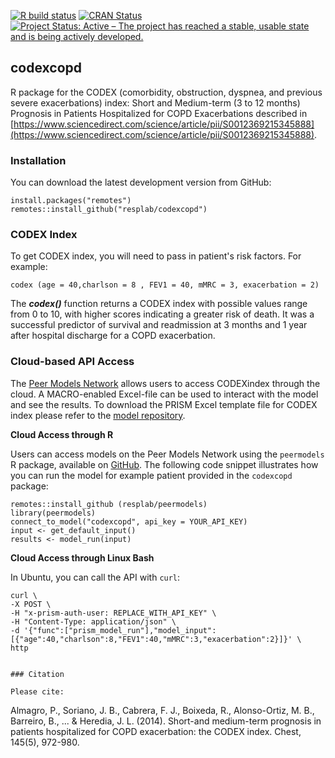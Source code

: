 [![R build status](https://github.com/resplab/codex/workflows/R-CMD-check/badge.svg)](https://github.com/resplab/codex/actions)
[![CRAN Status](https://www.r-pkg.org/badges/version/codexcopd)](https://cran.r-project.org/package=codexcopd)
[![Project Status: Active – The project has reached a stable, usable state and is being actively developed.](https://www.repostatus.org/badges/latest/active.svg)](https://www.repostatus.org/#active)

## codexcopd

R package for the CODEX (comorbidity, obstruction, dyspnea, and previous severe exacerbations) index: Short and Medium-term (3 to 12 months) Prognosis in Patients Hospitalized for COPD Exacerbations described in [https://www.sciencedirect.com/science/article/pii/S0012369215345888](https://www.sciencedirect.com/science/article/pii/S0012369215345888).

### Installation

You can download the latest development version from GitHub:

```
install.packages("remotes")
remotes::install_github("resplab/codexcopd")
```

### CODEX Index

To get CODEX index, you will need to pass in patient's risk factors. For example: 

```
codex (age = 40,charlson = 8 , FEV1 = 40, mMRC = 3, exacerbation = 2)
```

The ***codex()*** function returns a CODEX index with possible values range from 0 to 10, with higher scores indicating a greater risk of death. It was a successful predictor of survival and readmission at 3 months and 1 year after hospital discharge for a COPD exacerbation. 

### Cloud-based API Access
The [Peer Models Network](http://www.peermodelsnetwork.com) allows users to access CODEXindex through the cloud. A MACRO-enabled Excel-file can be used to interact with the model and see the results. To download the PRISM Excel template file for CODEX index please refer to the [model repository](https://models.peermodelsnetwork.com).

__Cloud Access through R__

Users can access models on the Peer Models Network using the `peermodels` R package, available on [GitHub](https://github.com/resplab/peermodels). The following code snippet illustrates how you can run the model for example patient provided in the `codexcopd` package:

```
remotes::install_github (resplab/peermodels)
library(peermodels)
connect_to_model("codexcopd", api_key = YOUR_API_KEY)
input <- get_default_input()
results <- model_run(input)
```

__Cloud Access through Linux Bash__

In Ubuntu, you can call the API with `curl`:
```
curl \
-X POST \
-H "x-prism-auth-user: REPLACE_WITH_API_KEY" \
-H "Content-Type: application/json" \
-d '{"func":["prism_model_run"],"model_input":[{"age":40,"charlson":8,"FEV1":40,"mMRC":3,"exacerbation":2}]}' \
http


### Citation

Please cite: 

```
Almagro, P., Soriano, J. B., Cabrera, F. J., Boixeda, R., Alonso-Ortiz, M. B., Barreiro, B., ... & Heredia, J. L. (2014). Short-and medium-term prognosis in patients hospitalized for COPD exacerbation: the CODEX index. Chest, 145(5), 972-980.
```
